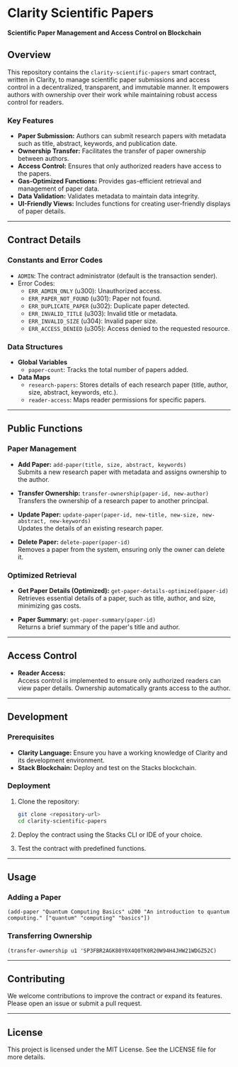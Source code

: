 # Clarity Scientific Papers

**Scientific Paper Management and Access Control on Blockchain**

## Overview

This repository contains the `clarity-scientific-papers` smart contract, written in Clarity, to manage scientific paper submissions and access control in a decentralized, transparent, and immutable manner. It empowers authors with ownership over their work while maintaining robust access control for readers.

### Key Features
- **Paper Submission:** Authors can submit research papers with metadata such as title, abstract, keywords, and publication date.
- **Ownership Transfer:** Facilitates the transfer of paper ownership between authors.
- **Access Control:** Ensures that only authorized readers have access to the papers.
- **Gas-Optimized Functions:** Provides gas-efficient retrieval and management of paper data.
- **Data Validation:** Validates metadata to maintain data integrity.
- **UI-Friendly Views:** Includes functions for creating user-friendly displays of paper details.

---

## Contract Details

### Constants and Error Codes
- `ADMIN`: The contract administrator (default is the transaction sender).
- Error Codes:
  - `ERR_ADMIN_ONLY` (u300): Unauthorized access.
  - `ERR_PAPER_NOT_FOUND` (u301): Paper not found.
  - `ERR_DUPLICATE_PAPER` (u302): Duplicate paper detected.
  - `ERR_INVALID_TITLE` (u303): Invalid title or metadata.
  - `ERR_INVALID_SIZE` (u304): Invalid paper size.
  - `ERR_ACCESS_DENIED` (u305): Access denied to the requested resource.

### Data Structures
- **Global Variables**
  - `paper-count`: Tracks the total number of papers added.
- **Data Maps**
  - `research-papers`: Stores details of each research paper (title, author, size, abstract, keywords, etc.).
  - `reader-access`: Maps reader permissions for specific papers.

---

## Public Functions

### Paper Management
- **Add Paper:** `add-paper(title, size, abstract, keywords)`  
  Submits a new research paper with metadata and assigns ownership to the author.

- **Transfer Ownership:** `transfer-ownership(paper-id, new-author)`  
  Transfers the ownership of a research paper to another principal.

- **Update Paper:** `update-paper(paper-id, new-title, new-size, new-abstract, new-keywords)`  
  Updates the details of an existing research paper.

- **Delete Paper:** `delete-paper(paper-id)`  
  Removes a paper from the system, ensuring only the owner can delete it.

### Optimized Retrieval
- **Get Paper Details (Optimized):** `get-paper-details-optimized(paper-id)`  
  Retrieves essential details of a paper, such as title, author, and size, minimizing gas costs.

- **Paper Summary:** `get-paper-summary(paper-id)`  
  Returns a brief summary of the paper's title and author.

---

## Access Control
- **Reader Access:**  
  Access control is implemented to ensure only authorized readers can view paper details. Ownership automatically grants access to the author.

---

## Development

### Prerequisites
- **Clarity Language:** Ensure you have a working knowledge of Clarity and its development environment.
- **Stack Blockchain:** Deploy and test on the Stacks blockchain.

### Deployment
1. Clone the repository:  
   ```bash
   git clone <repository-url>
   cd clarity-scientific-papers
   ```
2. Deploy the contract using the Stacks CLI or IDE of your choice.

3. Test the contract with predefined functions.

---

## Usage

### Adding a Paper
```clarity
(add-paper "Quantum Computing Basics" u200 "An introduction to quantum computing." ["quantum" "computing" "basics"])
```

### Transferring Ownership
```clarity
(transfer-ownership u1 'SP3FBR2AGK80Y0X4Q0TK0R20W94H4JHW21WDGZ52C)
```

---

## Contributing
We welcome contributions to improve the contract or expand its features. Please open an issue or submit a pull request.

---

## License
This project is licensed under the MIT License. See the LICENSE file for more details.
